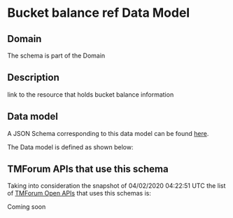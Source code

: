 # Bucket balance ref Data Model

## Domain

The  schema is part of the  Domain

## Description

link to the resource that holds bucket balance information

## Data model

A JSON Schema corresponding to this data model can be found
[here](https://github.com/tmforum-rand/schemas/blob/candidates/Customer/BucketBalanceRef.schema.json).

The Data model is defined as shown below:




## TMForum APIs that use this schema

Taking into consideration the snapshot of 04/02/2020 04:22:51 UTC the list of [TMForum Open APIs](https://www.tmforum.org/open-apis/) that uses this schemas is:

Coming soon